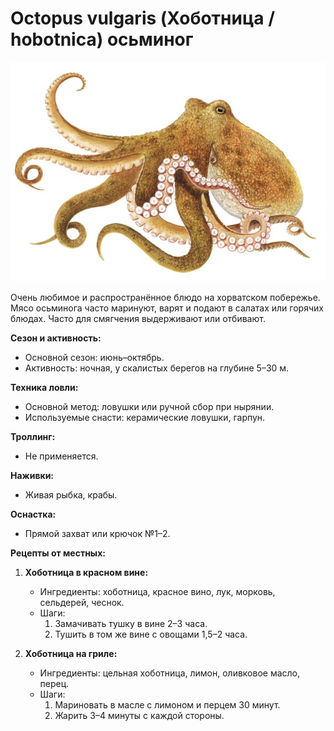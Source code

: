 # Octopus vulgaris (Хоботница / hobotnica) осьминог

![Хоботница](../images/octopus_vulgaris.jpg)

Очень любимое и распространённое блюдо на хорватском побережье. Мясо осьминога часто маринуют, варят и подают в салатах или горячих блюдах. Часто для смягчения выдерживают или отбивают.

**Сезон и активность:**
- Основной сезон: июнь–октябрь.
- Активность: ночная, у скалистых берегов на глубине 5–30 м.

**Техника ловли:**
- Основной метод: ловушки или ручной сбор при нырянии.
- Используемые снасти: керамические ловушки, гарпун.

**Троллинг:**
- Не применяется.

**Наживки:**
- Живая рыбка, крабы.

**Оснастка:**
- Прямой захват или крючок №1–2.

**Рецепты от местных:**
1. **Хоботница в красном вине:**
   - Ингредиенты: хоботница, красное вино, лук, морковь, сельдерей, чеснок.
   - Шаги:
     1. Замачивать тушку в вине 2–3 часа.
     2. Тушить в том же вине с овощами 1,5–2 часа.

2. **Хоботница на гриле:**
   - Ингредиенты: цельная хоботница, лимон, оливковое масло, перец.
   - Шаги:
     1. Мариновать в масле с лимоном и перцем 30 минут.
     2. Жарить 3–4 минуты с каждой стороны.

